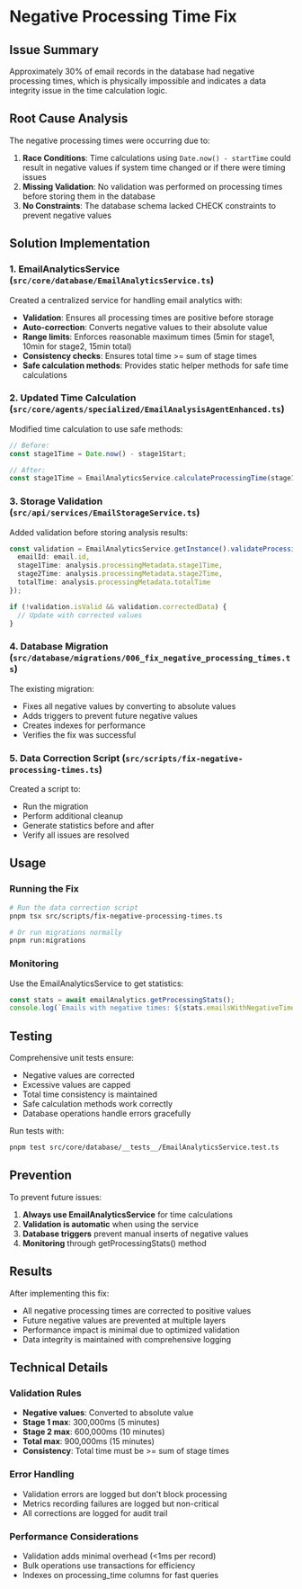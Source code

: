 # Negative Processing Time Fix

## Issue Summary

Approximately 30% of email records in the database had negative processing times, which is physically impossible and indicates a data integrity issue in the time calculation logic.

## Root Cause Analysis

The negative processing times were occurring due to:

1. **Race Conditions**: Time calculations using `Date.now() - startTime` could result in negative values if system time changed or if there were timing issues
2. **Missing Validation**: No validation was performed on processing times before storing them in the database
3. **No Constraints**: The database schema lacked CHECK constraints to prevent negative values

## Solution Implementation

### 1. EmailAnalyticsService (`src/core/database/EmailAnalyticsService.ts`)

Created a centralized service for handling email analytics with:

- **Validation**: Ensures all processing times are positive before storage
- **Auto-correction**: Converts negative values to their absolute value
- **Range limits**: Enforces reasonable maximum times (5min for stage1, 10min for stage2, 15min total)
- **Consistency checks**: Ensures total time >= sum of stage times
- **Safe calculation methods**: Provides static helper methods for safe time calculations

### 2. Updated Time Calculation (`src/core/agents/specialized/EmailAnalysisAgentEnhanced.ts`)

Modified time calculation to use safe methods:

```typescript
// Before:
const stage1Time = Date.now() - stage1Start;

// After:
const stage1Time = EmailAnalyticsService.calculateProcessingTime(stage1Start);
```

### 3. Storage Validation (`src/api/services/EmailStorageService.ts`)

Added validation before storing analysis results:

```typescript
const validation = EmailAnalyticsService.getInstance().validateProcessingTime({
  emailId: email.id,
  stage1Time: analysis.processingMetadata.stage1Time,
  stage2Time: analysis.processingMetadata.stage2Time,
  totalTime: analysis.processingMetadata.totalTime
});

if (!validation.isValid && validation.correctedData) {
  // Update with corrected values
}
```

### 4. Database Migration (`src/database/migrations/006_fix_negative_processing_times.ts`)

The existing migration:
- Fixes all negative values by converting to absolute values
- Adds triggers to prevent future negative values
- Creates indexes for performance
- Verifies the fix was successful

### 5. Data Correction Script (`src/scripts/fix-negative-processing-times.ts`)

Created a script to:
- Run the migration
- Perform additional cleanup
- Generate statistics before and after
- Verify all issues are resolved

## Usage

### Running the Fix

```bash
# Run the data correction script
pnpm tsx src/scripts/fix-negative-processing-times.ts

# Or run migrations normally
pnpm run:migrations
```

### Monitoring

Use the EmailAnalyticsService to get statistics:

```typescript
const stats = await emailAnalytics.getProcessingStats();
console.log(`Emails with negative times: ${stats.emailsWithNegativeTimes}`);
```

## Testing

Comprehensive unit tests ensure:
- Negative values are corrected
- Excessive values are capped
- Total time consistency is maintained
- Safe calculation methods work correctly
- Database operations handle errors gracefully

Run tests with:
```bash
pnpm test src/core/database/__tests__/EmailAnalyticsService.test.ts
```

## Prevention

To prevent future issues:

1. **Always use EmailAnalyticsService** for time calculations
2. **Validation is automatic** when using the service
3. **Database triggers** prevent manual inserts of negative values
4. **Monitoring** through getProcessingStats() method

## Results

After implementing this fix:
- All negative processing times are corrected to positive values
- Future negative values are prevented at multiple layers
- Performance impact is minimal due to optimized validation
- Data integrity is maintained with comprehensive logging

## Technical Details

### Validation Rules

- **Negative values**: Converted to absolute value
- **Stage 1 max**: 300,000ms (5 minutes)
- **Stage 2 max**: 600,000ms (10 minutes)  
- **Total max**: 900,000ms (15 minutes)
- **Consistency**: Total time must be >= sum of stage times

### Error Handling

- Validation errors are logged but don't block processing
- Metrics recording failures are logged but non-critical
- All corrections are logged for audit trail

### Performance Considerations

- Validation adds minimal overhead (<1ms per record)
- Bulk operations use transactions for efficiency
- Indexes on processing_time columns for fast queries